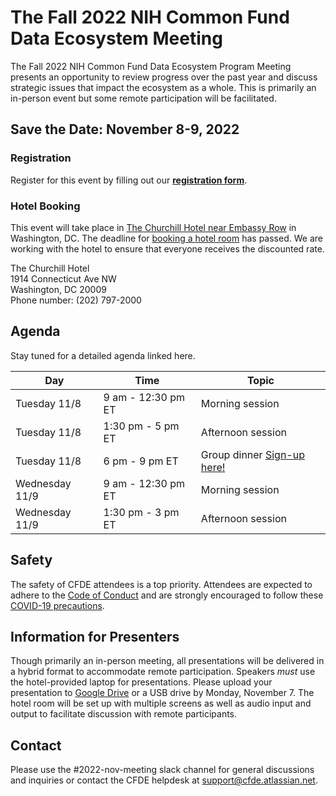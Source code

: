 # The Fall 2022 NIH Common Fund Data Ecosystem Meeting

The Fall 2022 NIH Common Fund Data Ecosystem Program Meeting presents an opportunity to review progress 
over the past year and discuss strategic issues that impact the ecosystem as a whole. This is primarily an in-person event but some remote participation will be facilitated.

## Save the Date: November 8-9, 2022 

### Registration

Register for this event by filling out our **[registration form](https://forms.gle/hD3H5vVMd6Br8dmN7)**.

### Hotel Booking

This event will take place in [The Churchill Hotel near Embassy Row](https://www.thechurchillhotel.com/) in Washington, DC. The deadline for [booking a hotel room](https://be.synxis.com/?adult=1&arrive=2022-11-07&chain=5415&child=0&currency=USD&depart=2022-11-10&hotel=12885&level=hotel&locale=en-US&rate=1047K3&rooms=1) has passed. We are working with the hotel to ensure that everyone receives the discounted rate. 

The Churchill Hotel<br/>
1914 Connecticut Ave NW<br/>
Washington, DC 20009<br/>
Phone number: (202) 797-2000

## Agenda

Stay tuned for a detailed agenda linked here.

| Day | Time | Topic |
| --- | --- | --- |
| Tuesday 11/8| 9 am - 12:30 pm ET | Morning session |
| Tuesday 11/8 | 1:30 pm - 5 pm ET | Afternoon session |
| Tuesday 11/8 | 6 pm - 9 pm ET | Group dinner [Sign-up here!](https://forms.gle/eg56LViZkUfBWvXv7)|
| Wednesday 11/9 | 9 am - 12:30 pm ET  | Morning session  |
| Wednesday 11/9 | 1:30 pm - 3 pm ET | Afternoon session |


## Safety

The safety of CFDE attendees is a top priority. Attendees are expected to adhere to the [Code of Conduct](https://nih-cfde.github.io/2022-nov-meeting/CODEOFCONDUCT/) and are strongly encouraged to follow these [COVID-19 precautions](https://nih-cfde.github.io/2022-nov-meeting/COVID/). 

## Information for Presenters

Though primarily an in-person meeting, all presentations will be delivered in a hybrid format to accommodate remote participation. Speakers _must_ use the hotel-provided laptop for presentations. Please upload your presentation to [Google Drive](https://drive.google.com/drive/folders/1voSQgeraQWCMPc6R_YjlSfhYtC71Cl4t) or a USB drive by Monday, November 7. The hotel room will be set up with multiple screens as well as audio input and output to facilitate discussion with remote participants. 

## Contact

Please use the #2022-nov-meeting slack channel for general discussions and inquiries or contact the CFDE helpdesk at [support@cfde.atlassian.net](mailto:support@cfde.atlassian.net). 
